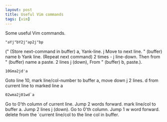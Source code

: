 ```yaml
---
layout: post
title: Useful Vim commands
tags: [vim]
---
```


Some useful Vim commands.

```viml
"aYj"bY2j"ap2j"bp
```

(" (Store next-command in buffer) a, Yank-line. j Move to next line. " (buffer) name b Yank line. (Repeat next command) 2 times - j line-down. Then from " (buffer) name a paste. 2 lines j (down), From " (buffer) b, paste.).

```viml
10Gma2jd'a
```

Goto line 10, mark line/col-number to buffer a, move down j 2 lines. d from current line to marked line a

```viml
02wma2j01wd`a
```

Go to 0'th column of current line. Jump 2 words forward. mark line/col to buffer a. Jump 2 lines j (down). Go to 0'th column. Jump 1 w word forward. delete from the `current line/col to the line col in buffer.
